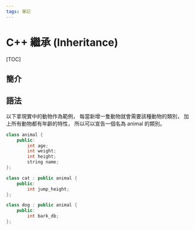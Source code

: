 ```yaml
---
tags: 筆記
---
```


# C++ 繼承 (Inheritance)

[TOC]

## 簡介

## 語法

以下拿現實中的動物作為範例，
每當新增一隻動物就會需要該種動物的類別，
加上所有動物都有年齡的特性，
所以可以宣告一個名為 animal 的類別。

```cpp
class animal {
    public:
        int age;
        int weight;
        int height;
        string name;
};

class cat : public animal {
    public:
        int jump_height;
};

class dog : public animal {
    public:
        int bark_db;
};
```

<!-- 未完成 -->